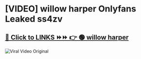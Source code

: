 
 # [VIDEO] willow harper Onlyfans Leaked ss4zv

## <h2><a href="https://clipsfans.com/willow_harper&ref=git">🔗 Click to LINKS ⏩⏩ 👉 🟢 willow harper </a></h2>

<a href="https://clipsfans.com/willow_harper&ref=git" rel="nofollow" data-target="animated-image.originalLink"><img src="https://i.ibb.co.com/xMMVF88/686577567.gif" alt="Viral Video Original" style="max-width: 100%; display: inline-block;" data-target="animated-image.originalImage"></a>

